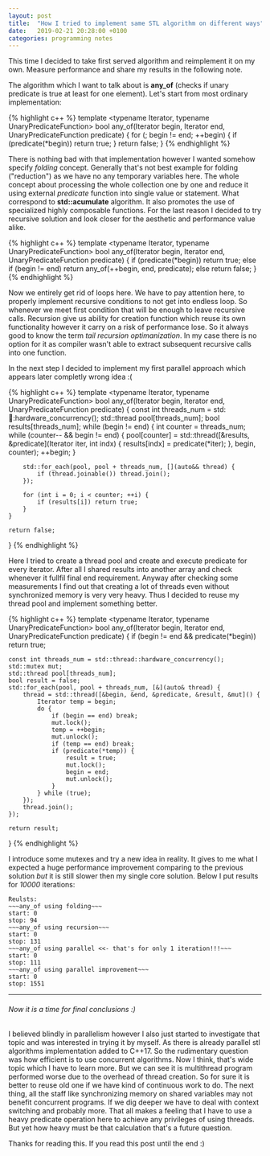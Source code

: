 ```yaml
---
layout: post
title:  "How I tried to implement same STL algorithm on different ways"
date:   2019-02-21 20:28:00 +0100
categories: programming notes
---
```


This time I decided to take first served algorithm and reimplement it on my own. 
Measure performance and share my results in the following note.

The algorithm which I want to talk about is **any_of** (checks if unary predicate is true at least for one element).
Let's start from most ordinary implementation:

{% highlight c++ %}
template <typename Iterator, typename UnaryPredicateFunction>
bool any_of(Iterator begin, Iterator end, UnaryPredicateFunction predicate) {
    for (; begin != end; ++begin) {
        if (predicate(*begin)) return true;
    }
    return false;
}
{% endhighlight %}

There is nothing bad with that implementation however I wanted somehow specify *folding* concept.
Generally that's not best example for folding ("reduction") as we have no any temporary variables here. The whole concept about
processing the whole collection one by one and reduce it using external *predicate* function into single value or statement.
What correspond to **std::acumulate** algorithm. It also promotes the use of specialized highly composable functions. 
For the last reason I decided to try recursive solution and look closer for the aesthetic and performance value alike.

{% highlight c++ %}
template <typename Iterator, typename UnaryPredicateFunction>
bool any_of(Iterator begin, Iterator end, UnaryPredicateFunction predicate) {
    if (predicate(*begin)) return true;
    else if (begin != end) return any_of(++begin, end, predicate);
    else return false;
}
{% endhighlight %}

Now we entirely get rid of loops here. We have to pay attention here, to properly implement recursive conditions to not
get into endless loop. So whenever we meet first condition that will be enough to leave recursive calls. Recursion give
us ability for creation function which reuse its own functionality however it carry on a risk of performance lose. 
So it always good to know the term *tail recursion optimanization*. In my case there is no option for it as compiler
wasn't able to extract subsequent recursive calls into one function.

In the next step I decided to implement my first parallel approach which appears later completly wrong idea :(

{% highlight c++ %}
template <typename Iterator, typename UnaryPredicateFunction>
bool any_of(Iterator begin, Iterator end, UnaryPredicateFunction predicate) {
    const int threads_num = std::thread::hardware_concurrency();
    std::thread pool[threads_num];
    bool results[threads_num];
    while (begin != end) {
        int counter = threads_num;
        while (counter-- && begin != end) {
            pool[counter] = std::thread([&results, &predicate](Iterator iter, int indx) {
                results[indx] = predicate(*iter);
            }, begin, counter);
            ++begin;
        }

        std::for_each(pool, pool + threads_num, [](auto&& thread) {
            if (thread.joinable()) thread.join();
        });

        for (int i = 0; i < counter; ++i) {
            if (results[i]) return true;
        }
    }

    return false;
}
{% endhighlight %}

Here I tried to create a thread pool and create and execute predicate for every iterator. After all I shared results into
another array and check whenever it fullfil final end requirement. Anyway after checking some measurements I find out that
creating a lot of threads even without synchronized memory is very very heavy. Thus I decided to reuse my thread pool and
implement something better.

{% highlight c++ %}
template <typename Iterator, typename UnaryPredicateFunction>
bool any_of(Iterator begin, Iterator end, UnaryPredicateFunction predicate) {
    if (begin != end && predicate(*begin)) return true;

    const int threads_num = std::thread::hardware_concurrency();
    std::mutex mut;
    std::thread pool[threads_num];
    bool result = false;
    std::for_each(pool, pool + threads_num, [&](auto& thread) {
        thread = std::thread([&begin, &end, &predicate, &result, &mut]() {
            Iterator temp = begin;
            do {
                if (begin == end) break;
                mut.lock();
                temp = ++begin;
                mut.unlock();
                if (temp == end) break;
                if (predicate(*temp)) {
                    result = true;
                    mut.lock();
                    begin = end;
                    mut.unlock();
                }
            } while (true);
        });
        thread.join();
    });

    return result;
}
{% endhighlight %}

I introduce some mutexes and try a new idea in reality. It gives to me what I expected a huge performance improvement
comparing to the previous solution *but* it is still slower then my single core solution. Below I put results for *10000* iterations:

```
Reulsts:
~~~any_of using folding~~~
start: 0
stop: 94
~~~any_of using recursion~~~
start: 0
stop: 131
~~~any_of using parallel <<- that's for only 1 iteration!!!~~~
start: 0
stop: 111
~~~any_of using parallel improvement~~~
start: 0
stop: 1551
```

----
###### Now it is a time for final conclusions :)
I believed blindly in parallelism however I also just started to investigate that topic and was interested in trying it by myself.
As there is already parallel stl algorithms implementation added to C++17. So the rudimentary question was how efficient is 
to use concurrent algorithms. Now I think, that's wide topic which I have to learn more. But we can see it is multithread
program performed worse due to the overhead of thread creation. So for sure it is better to reuse old one if we have kind of
continuous work to do. The next thing, all the staff like synchronizing memory on shared variables may not benefit concurrent
programs. If we dig deeper we have to deal with context switching and probably more. That all makes a feeling that I have to
use a heavy predicate operation here to achieve any privileges of using threads. But yet how heavy must be that calculation
that's a future question.

Thanks for reading this. If you read this post until the end :)
